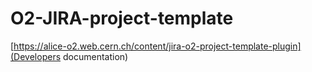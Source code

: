 # O2-JIRA-project-template

[https://alice-o2.web.cern.ch/content/jira-o2-project-template-plugin](Developers documentation)